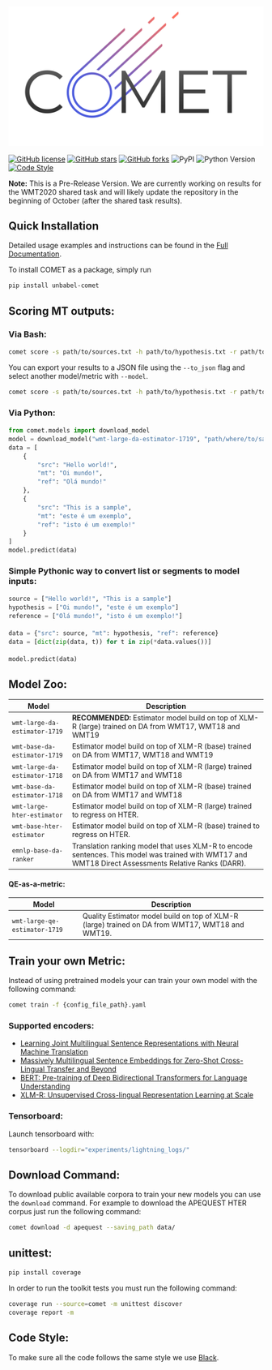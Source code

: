 <div style="text-align:center"><img src="docs/source/_static/img/comet_logo.png" alt="comet_logo"></div>

[![GitHub license](https://img.shields.io/github/license/Unbabel/COMET)](https://github.com/Unbabel/COMET/blob/master/LICENSE) 
[![GitHub stars](https://img.shields.io/github/stars/Unbabel/COMET)](https://github.com/Unbabel/COMET/stargazers)
[![GitHub forks](https://img.shields.io/github/forks/Unbabel/COMET)](https://github.com/Unbabel/COMET/network)
![PyPI](https://img.shields.io/pypi/v/unbabel-comet)
![Python Version](https://img.shields.io/badge/python%20version-%3E3.6-blue)
[![Code Style](https://img.shields.io/badge/code%20style-black-black)](https://github.com/psf/black)

**Note:** This is a Pre-Release Version. We are currently working on results for the WMT2020 shared task and will likely update the repository in the beginning of October (after the shared task results).

## Quick Installation

Detailed usage examples and instructions can be found in the [Full Documentation](https://unbabel.github.io/COMET/html/index.html).

To install COMET as a package, simply run

```bash
pip install unbabel-comet
```

## Scoring MT outputs:

### Via Bash:
```bash
comet score -s path/to/sources.txt -h path/to/hypothesis.txt -r path/to/references.txt
```

You can export your results to a JSON file using the `--to_json` flag and select another model/metric with `--model`.

```bash
comet score -s path/to/sources.txt -h path/to/hypothesis.txt -r path/to/references.txt --model wmt-large-hter-estimator --to_json output.json
```

### Via Python:

```python
from comet.models import download_model
model = download_model("wmt-large-da-estimator-1719", "path/where/to/save/models/")
data = [
    {
        "src": "Hello world!",
        "mt": "Oi mundo!",
        "ref": "Olá mundo!"
    },
    {
        "src": "This is a sample",
        "mt": "este é um exemplo",
        "ref": "isto é um exemplo!"
    }
]
model.predict(data)
```

### Simple Pythonic way to convert list or segments to model inputs:

```python
source = ["Hello world!", "This is a sample"]
hypothesis = ["Oi mundo!", "este é um exemplo"]
reference = ["Olá mundo!", "isto é um exemplo!"]

data = {"src": source, "mt": hypothesis, "ref": reference}
data = [dict(zip(data, t)) for t in zip(*data.values())]

model.predict(data)
```


## Model Zoo:

| Model              |               Description                        |
| --------------------- | ------------------------------------------------ |
| `wmt-large-da-estimator-1719` | **RECOMMENDED:** Estimator model build on top of XLM-R (large) trained on DA from WMT17, WMT18 and WMT19 |
| `wmt-base-da-estimator-1719` | Estimator model build on top of XLM-R (base) trained on DA from WMT17, WMT18 and WMT19 |
| `wmt-large-da-estimator-1718` | Estimator model build on top of XLM-R (large) trained on DA from WMT17 and WMT18 |
| `wmt-base-da-estimator-1718` | Estimator model build on top of XLM-R (base) trained on DA from WMT17 and WMT18 |
| `wmt-large-hter-estimator` | Estimator model build on top of XLM-R (large) trained to regress on HTER. |
| `wmt-base-hter-estimator` | Estimator model build on top of XLM-R (base) trained to regress on HTER. |
| `emnlp-base-da-ranker`      | Translation ranking model that uses XLM-R to encode sentences. This model was trained with WMT17 and WMT18 Direct Assessments Relative Ranks (DARR). |

#### QE-as-a-metric:

| Model              |               Description                        |
| -------------------- | -------------------------------- |
| `wmt-large-qe-estimator-1719` | Quality Estimator model build on top of XLM-R (large) trained on DA from WMT17, WMT18 and WMT19. |

## Train your own Metric: 

Instead of using pretrained models your can train your own model with the following command:
```bash
comet train -f {config_file_path}.yaml
```

### Supported encoders:
- [Learning Joint Multilingual Sentence Representations with Neural Machine Translation](https://arxiv.org/abs/1704.04154)
- [Massively Multilingual Sentence Embeddings for Zero-Shot Cross-Lingual Transfer and Beyond](https://arxiv.org/abs/1812.10464)
- [BERT: Pre-training of Deep Bidirectional Transformers for Language Understanding](https://arxiv.org/pdf/1810.04805.pdf)
- [XLM-R: Unsupervised Cross-lingual Representation Learning at Scale](https://arxiv.org/pdf/1911.02116.pdf)


### Tensorboard:

Launch tensorboard with:
```bash
tensorboard --logdir="experiments/lightning_logs/"
```

## Download Command: 

To download public available corpora to train your new models you can use the `download` command. For example to download the APEQUEST HTER corpus just run the following command:

```bash
comet download -d apequest --saving_path data/
```

## unittest:
```bash
pip install coverage
```

In order to run the toolkit tests you must run the following command:

```bash
coverage run --source=comet -m unittest discover
coverage report -m
```

## Code Style:
To make sure all the code follows the same style we use [Black](https://github.com/psf/black).
